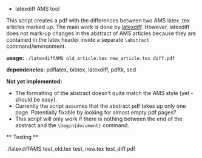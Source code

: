 * latexdiff AMS tool

This script creates a pdf with the differences between two AMS latex
.tex articles marked up. The main work is done by
[latexdiff](https://github.com/ftilmann/latexdiff). However, latexdiff
does not mark-up changes in the abstract of AMS articles because they
are contained in the latex header inside a separate `\abstract`
command/environment.

**usage:** `./latexdiffAMS old_article.tex new_article.tex diff.pdf`

**dependencies:** pdflatex, bibtex, latexdiff, pdftk, sed

**Not yet implemented:**

- The formatting of the abstract doesn't quite match the AMS style
  (yet - should be easy).
- Currently the script assumes that the abstract pdf takes up only one
  page. Potentially fixable by looking for almost empty pdf pages?
- This script will only work if there is nothing between the end of
  the abstract and the `\begin{document}` command.

** Testing **

./latexdiffAMS test_old.tex test_new.tex test_diff.pdf

